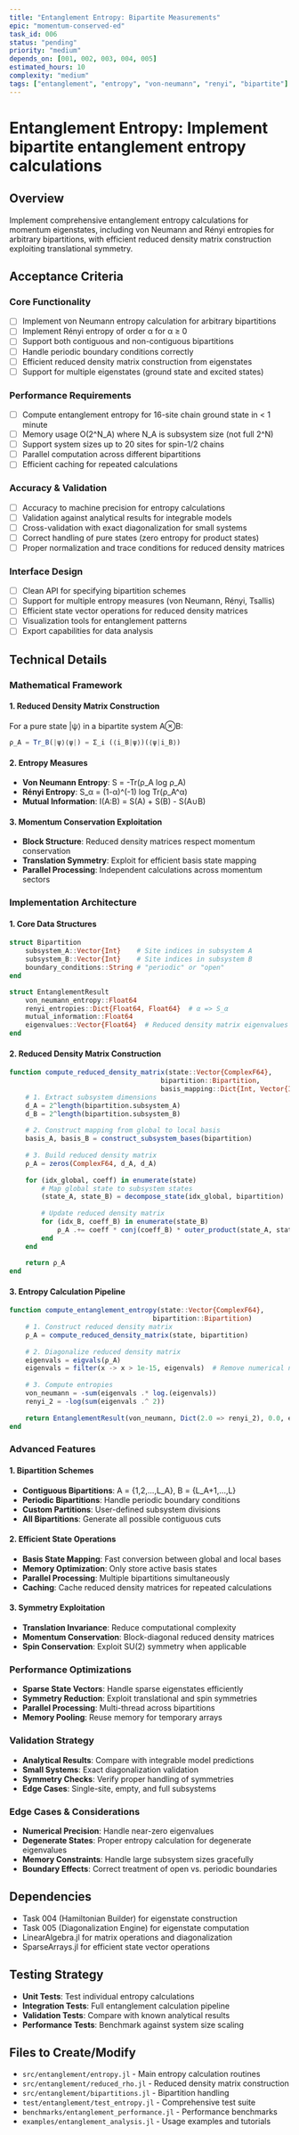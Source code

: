 ```yaml
---
title: "Entanglement Entropy: Bipartite Measurements"
epic: "momentum-conserved-ed"
task_id: 006
status: "pending"
priority: "medium"
depends_on: [001, 002, 003, 004, 005]
estimated_hours: 10
complexity: "medium"
tags: ["entanglement", "entropy", "von-neumann", "renyi", "bipartite"]
---
```


# Entanglement Entropy: Implement bipartite entanglement entropy calculations

## Overview
Implement comprehensive entanglement entropy calculations for momentum eigenstates, including von Neumann and Rényi entropies for arbitrary bipartitions, with efficient reduced density matrix construction exploiting translational symmetry.

## Acceptance Criteria

### Core Functionality
- [ ] Implement von Neumann entropy calculation for arbitrary bipartitions
- [ ] Implement Rényi entropy of order α for α ≥ 0
- [ ] Support both contiguous and non-contiguous bipartitions
- [ ] Handle periodic boundary conditions correctly
- [ ] Efficient reduced density matrix construction from eigenstates
- [ ] Support for multiple eigenstates (ground state and excited states)

### Performance Requirements
- [ ] Compute entanglement entropy for 16-site chain ground state in < 1 minute
- [ ] Memory usage O(2^N_A) where N_A is subsystem size (not full 2^N)
- [ ] Support system sizes up to 20 sites for spin-1/2 chains
- [ ] Parallel computation across different bipartitions
- [ ] Efficient caching for repeated calculations

### Accuracy & Validation
- [ ] Accuracy to machine precision for entropy calculations
- [ ] Validation against analytical results for integrable models
- [ ] Cross-validation with exact diagonalization for small systems
- [ ] Correct handling of pure states (zero entropy for product states)
- [ ] Proper normalization and trace conditions for reduced density matrices

### Interface Design
- [ ] Clean API for specifying bipartition schemes
- [ ] Support for multiple entropy measures (von Neumann, Rényi, Tsallis)
- [ ] Efficient state vector operations for reduced density matrices
- [ ] Visualization tools for entanglement patterns
- [ ] Export capabilities for data analysis

## Technical Details

### Mathematical Framework

#### 1. Reduced Density Matrix Construction
For a pure state |ψ⟩ in a bipartite system A⊗B:
```julia
ρ_A = Tr_B(|ψ⟩⟨ψ|) = Σ_i (⟨i_B|ψ⟩)(⟨ψ|i_B⟩)
```

#### 2. Entropy Measures
- **Von Neumann Entropy**: S = -Tr(ρ_A log ρ_A)
- **Rényi Entropy**: S_α = (1-α)^(-1) log Tr(ρ_A^α)
- **Mutual Information**: I(A:B) = S(A) + S(B) - S(A∪B)

#### 3. Momentum Conservation Exploitation
- **Block Structure**: Reduced density matrices respect momentum conservation
- **Translation Symmetry**: Exploit for efficient basis state mapping
- **Parallel Processing**: Independent calculations across momentum sectors

### Implementation Architecture

#### 1. Core Data Structures
```julia
struct Bipartition
    subsystem_A::Vector{Int}    # Site indices in subsystem A
    subsystem_B::Vector{Int}    # Site indices in subsystem B
    boundary_conditions::String # "periodic" or "open"
end

struct EntanglementResult
    von_neumann_entropy::Float64
    renyi_entropies::Dict{Float64, Float64}  # α => S_α
    mutual_information::Float64
    eigenvalues::Vector{Float64}  # Reduced density matrix eigenvalues
end
```

#### 2. Reduced Density Matrix Construction
```julia
function compute_reduced_density_matrix(state::Vector{ComplexF64}, 
                                      bipartition::Bipartition,
                                      basis_mapping::Dict{Int, Vector{Int}})
    # 1. Extract subsystem dimensions
    d_A = 2^length(bipartition.subsystem_A)
    d_B = 2^length(bipartition.subsystem_B)
    
    # 2. Construct mapping from global to local basis
    basis_A, basis_B = construct_subsystem_bases(bipartition)
    
    # 3. Build reduced density matrix
    ρ_A = zeros(ComplexF64, d_A, d_A)
    
    for (idx_global, coeff) in enumerate(state)
        # Map global state to subsystem states
        (state_A, state_B) = decompose_state(idx_global, bipartition)
        
        # Update reduced density matrix
        for (idx_B, coeff_B) in enumerate(state_B)
            ρ_A .+= coeff * conj(coeff_B) * outer_product(state_A, state_A)
        end
    end
    
    return ρ_A
end
```

#### 3. Entropy Calculation Pipeline
```julia
function compute_entanglement_entropy(state::Vector{ComplexF64}, 
                                    bipartition::Bipartition)
    # 1. Construct reduced density matrix
    ρ_A = compute_reduced_density_matrix(state, bipartition)
    
    # 2. Diagonalize reduced density matrix
    eigenvals = eigvals(ρ_A)
    eigenvals = filter(x -> x > 1e-15, eigenvals)  # Remove numerical noise
    
    # 3. Compute entropies
    von_neumann = -sum(eigenvals .* log.(eigenvals))
    renyi_2 = -log(sum(eigenvals .^ 2))
    
    return EntanglementResult(von_neumann, Dict(2.0 => renyi_2), 0.0, eigenvals)
end
```

### Advanced Features

#### 1. Bipartition Schemes
- **Contiguous Bipartitions**: A = {1,2,...,L_A}, B = {L_A+1,...,L}
- **Periodic Bipartitions**: Handle periodic boundary conditions
- **Custom Partitions**: User-defined subsystem divisions
- **All Bipartitions**: Generate all possible contiguous cuts

#### 2. Efficient State Operations
- **Basis State Mapping**: Fast conversion between global and local bases
- **Memory Optimization**: Only store active basis states
- **Parallel Processing**: Multiple bipartitions simultaneously
- **Caching**: Cache reduced density matrices for repeated calculations

#### 3. Symmetry Exploitation
- **Translation Invariance**: Reduce computational complexity
- **Momentum Conservation**: Block-diagonal reduced density matrices
- **Spin Conservation**: Exploit SU(2) symmetry when applicable

### Performance Optimizations
- **Sparse State Vectors**: Handle sparse eigenstates efficiently
- **Symmetry Reduction**: Exploit translational and spin symmetries
- **Parallel Processing**: Multi-thread across bipartitions
- **Memory Pooling**: Reuse memory for temporary arrays

### Validation Strategy
- **Analytical Results**: Compare with integrable model predictions
- **Small Systems**: Exact diagonalization validation
- **Symmetry Checks**: Verify proper handling of symmetries
- **Edge Cases**: Single-site, empty, and full subsystems

### Edge Cases & Considerations
- **Numerical Precision**: Handle near-zero eigenvalues
- **Degenerate States**: Proper entropy calculation for degenerate eigenvalues
- **Memory Constraints**: Handle large subsystem sizes gracefully
- **Boundary Effects**: Correct treatment of open vs. periodic boundaries

## Dependencies
- Task 004 (Hamiltonian Builder) for eigenstate construction
- Task 005 (Diagonalization Engine) for eigenstate computation
- LinearAlgebra.jl for matrix operations and diagonalization
- SparseArrays.jl for efficient state vector operations

## Testing Strategy
- **Unit Tests**: Test individual entropy calculations
- **Integration Tests**: Full entanglement calculation pipeline
- **Validation Tests**: Compare with known analytical results
- **Performance Tests**: Benchmark against system size scaling

## Files to Create/Modify
- `src/entanglement/entropy.jl` - Main entropy calculation routines
- `src/entanglement/reduced_rho.jl` - Reduced density matrix construction
- `src/entanglement/bipartitions.jl` - Bipartition handling
- `test/entanglement/test_entropy.jl` - Comprehensive test suite
- `benchmarks/entanglement_performance.jl` - Performance benchmarks
- `examples/entanglement_analysis.jl` - Usage examples and tutorials